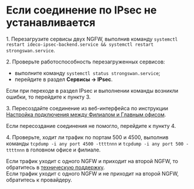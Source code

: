 # Если соединение по IPsec не устанавливается

1\. Перезагрузите сервисы двух NGFW, выполнив команду `systemctl restart ideco-ipsec-backend.service && systemctl restart strongswan.service`.

2\. Проверьте работоспособность перезагруженных сервисов:

* выполните команду `systemctl status strongswan.service`; 
* перейдите в раздел **Сервисы -> IPsec**. 
  
Если при переходе в раздел IPsec и выполнении команды возникли ошибки, то перейдите к пункту 3.

3\. Пересоздайте соединение из веб-интерфейса по инструкции [Настройка подключения между Филиалом и Главным офисом](/settings/services/ipsec/site-to-site/ipsec-utm-to-utm-tunnel.md).  

Если пересоздание соединения не помогло, перейдите к пункту 4.

4\. Проверьте, ходит ли трафик по портам 500 и 4500, выполнив команды `tcpdump -i any port 4500 -ttttnnn` и `tcpdump -i any port 500 -ttttnnn` в головном офисе и филиале.

Если трафик уходит с одного NGFW и приходит на второй NGFW, то обратитесь в [техническую поддержку](/general/technical-support.md). \
Если трафик уходит с одного NGFW и не приходит на второй NGFW, обратитесь к провайдеру.
